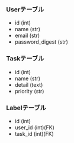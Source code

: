 ### Userテーブル
  - id (int)  
  - name (str)  
  - email (str)  
  - password_digest (str)

### Taskテーブル
  - id (int)  
  - name (str)  
  - detail (text)
  - priority (str)

### Labelテーブル
  - id (int)  
  - user_id (int)(FK)  
  - task_id (int)(FK)
